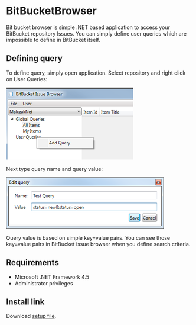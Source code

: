 # BitBucketBrowser

Bit bucket browser is simple .NET based application to access your BitBucket repository Issues. 
You can simply define user queries which are impossible to define in BitBucket itself.

## Defining query
To define query, simply open application. Select repository and right click on User Queries:

![Add new query](https://github.com/jmalczak/BitBucketBrowser/blob/master/Setup/Images/query.png)

Next type query name and query value:

![Add new query](https://github.com/jmalczak/BitBucketBrowser/blob/master/Setup/Images/queryDefinition.png)

Query value is based on simple key=value pairs. You can see those key=value pairs in BitBucket issue
browser when you define search criteria.

## Requirements

* Microsoft .NET Framework 4.5
* Administrator privileges

## Install link

Download [setup file](https://github.com/jmalczak/BitBucketBrowser/raw/master/Setup/setup.exe).